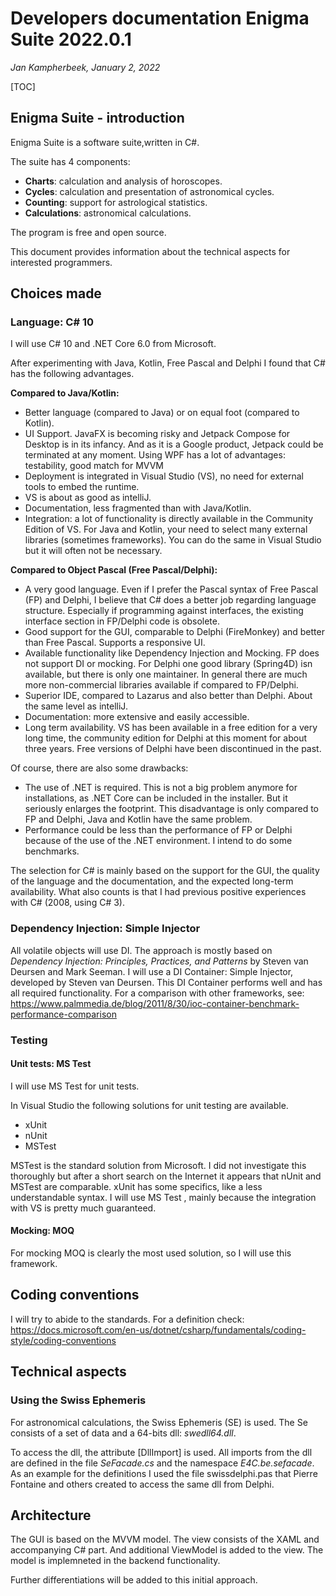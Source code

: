 # Developers documentation Enigma Suite 2022.0.1

*Jan Kampherbeek, January 2, 2022*

[TOC]



## Enigma Suite - introduction

Enigma Suite is a software suite,written in C#.

The suite has 4 components:

- **Charts**: calculation and analysis of horoscopes.
- **Cycles**: calculation and presentation of astronomical cycles.
- **Counting**: support for astrological statistics.
- **Calculations**: astronomical calculations.

The program is free and open source. 

This document provides information about the technical aspects for interested programmers.



## Choices made

### Language: C# 10

I will use C# 10 and .NET Core 6.0 from Microsoft. 

After experimenting with Java, Kotlin, Free Pascal and Delphi I found that C# has the following advantages.

**Compared to Java/Kotlin:**

- Better language (compared to Java) or on equal foot (compared to Kotlin).
- UI Support. JavaFX is becoming risky and Jetpack Compose for Desktop is in its infancy. And as it is a Google product, Jetpack could be terminated at any moment. Using WPF has a lot of advantages: testability, good match for MVVM
- Deployment is integrated in Visual Studio (VS), no need for external tools to embed the runtime.
- VS is about as good as intelliJ.
- Documentation, less fragmented than with Java/Kotlin.
- Integration: a lot of functionality is directly available in the Community Edition of VS. For Java and Kotlin, your need to select many external libraries (sometimes frameworks). You can do the same in Visual Studio but it will often not be necessary.

**Compared to Object Pascal (Free Pascal/Delphi):**

- A very good language. Even if I prefer the Pascal syntax of Free Pascal (FP) and Delphi, I believe that C# does a better job regarding language structure. Especially if programming against interfaces, the existing interface section in FP/Delphi code is obsolete.
- Good support for the GUI, comparable to Delphi (FireMonkey) and better than Free Pascal. Supports a responsive UI. 
- Available functionality like Dependency Injection and Mocking. FP does not support DI or mocking. For Delphi one good library (Spring4D) isn available,  but there is only one maintainer. In general there are much more non-commercial libraries available if compared to FP/Delphi.
- Superior IDE, compared to Lazarus and also better than Delphi. About the same level as intelliJ.
- Documentation: more extensive and easily accessible.
- Long term availability. VS has been available in a free edition for a very long time, the community edition for Delphi at this moment for about three years. Free versions of Delphi have been discontinued in the past. 

Of course, there are also some drawbacks:

- The use of .NET is required. This is not a big problem anymore for installations, as .NET Core can be included in the installer.  But it seriously enlarges the footprint. This disadvantage is only compared to FP and Delphi, Java and Kotlin have the same problem.
- Performance could be less than the performance of FP or Delphi because of the use of the .NET environment. I intend to do some benchmarks.

The selection for C# is mainly based on the support for the GUI, the quality of the language and the documentation, and the expected long-term availability. What also counts is that I had previous positive  experiences with C# (2008, using C# 3).



### Dependency Injection:  Simple Injector 

All volatile objects will use DI. The approach is mostly based on *Dependency Injection: Principles, Practices, and Patterns* by Steven van Deursen and Mark Seeman. I will use a DI Container: Simple Injector, developed by Steven van Deursen. This DI Container performs well and has all required functionality. For a comparison with other frameworks, see: https://www.palmmedia.de/blog/2011/8/30/ioc-container-benchmark-performance-comparison



### Testing

#### Unit tests: MS Test

I will use MS Test for unit tests.

In Visual Studio the following solutions for unit testing are available.

- xUnit
- nUnit
- MSTest

MSTest is the standard solution from Microsoft. I did not investigate this thoroughly but after a short search on the Internet it appears that nUnit and MSTest are comparable. xUnit has some specifics, like a less understandable syntax. I will use MS Test , mainly because the integration with VS is pretty much guaranteed.

#### Mocking: MOQ

For mocking MOQ is clearly the most used solution, so I will use this framework.



## Coding conventions

I will try to abide to the standards. For a definition check: https://docs.microsoft.com/en-us/dotnet/csharp/fundamentals/coding-style/coding-conventions



## Technical aspects

### Using the Swiss Ephemeris

For astronomical calculations, the Swiss Ephemeris (SE) is used. The Se consists of a set of data and a 64-bits dll: *swedll64.dll*.

To access the dll, the attribute [DllImport] is used. All imports from the dll are defined in the file *SeFacade.cs* and the namespace *E4C.be.sefacade*. As an example for the definitions I used the file swissdelphi.pas that Pierre Fontaine and others created to access the same dll from Delphi.



## Architecture

The GUI is based on the MVVM model. The view consists of the XAML and accompanying C# part. And additional ViewModel is added to the view. The model is implemneted in the backend functionality.

Further differentiations will be added to this initial approach.
